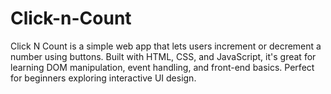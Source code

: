 # Click-n-Count
Click N Count is a simple web app that lets users increment or decrement a number using buttons. Built with HTML, CSS, and JavaScript, it's great for learning DOM manipulation, event handling, and front-end basics. Perfect for beginners exploring interactive UI design.
